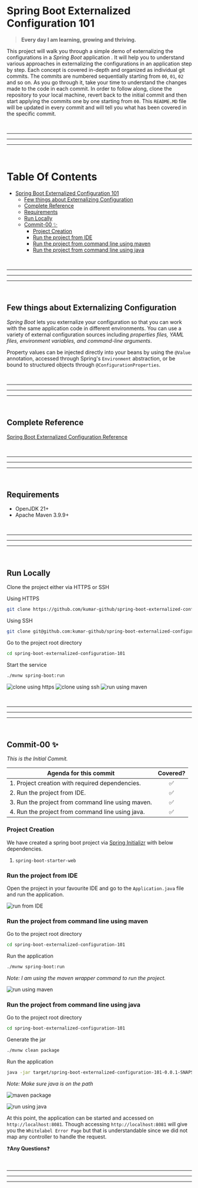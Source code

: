# Spring Boot Externalized Configuration 101

> **Every day I am learning, growing and thriving.**

This project will walk you through a simple demo of externalizing the configurations in a *Spring Boot* application .
It will help you to understand various approaches in externalizing the configurations in an application step by step.
Each concept is covered in-depth and organized as individual git commits. The commits are numbered sequentially starting
from `00`, `01`, `02` and so on. As you go through it, take your time to understand the changes made to the
code in each commit. In order to follow along, clone the repository to your local machine, revert back to the
initial commit and then start applying the commits one by one starting from `00`. This `README.MD` file will be updated
in every commit and will tell you what has been covered in the specific commit.

<br/>

---

---

---

<br/>

Table Of Contents
=================

* [Spring Boot Externalized Configuration 101](#spring-boot-externalized-configuration-101)
    * [Few things about Externalizing Configuration](#few-things-about-externalizing-configuration)
    * [Complete Reference](#complete-reference)
    * [Requirements](#requirements)
    * [Run Locally](#run-locally)
    * [Commit-00 :sparkles:](#commit-00-sparkles)
        * [Project Creation](#project-creation)
        * [Run the project from IDE](#run-the-project-from-ide)
        * [Run the project from command line using maven](#run-the-project-from-command-line-using-maven)
        * [Run the project from command line using java](#run-the-project-from-command-line-using-java)

<br/>

---

---

---

<br/>

## Few things about Externalizing Configuration

*Spring Boot* lets you externalize your configuration so that you can work with the same application code in different
environments. You can use a variety of external configuration sources including *properties files, YAML files,
environment variables, and command-line arguments*.

Property values can be injected directly into your beans by using the `@Value` annotation, accessed through Spring's
`Environment` abstraction, or be bound to structured objects through `@ConfigurationProperties`.

<br/>

---

---

---

<br/>

## Complete Reference

[Spring Boot Externalized Configuration Reference](https://docs.spring.io/spring-boot/reference/features/external-config.html)

<br/>

---

---

---

<br/>

## Requirements

* OpenJDK 21+
* Apache Maven 3.9.9+

<br/>

---

---

---

<br/>

## Run Locally

Clone the project either via HTTPS or SSH

Using HTTPS

```bash
git clone https://github.com/kumar-github/spring-boot-externalized-configuration-101.git
```

Using SSH

```bash
git clone git@github.com:kumar-github/spring-boot-externalized-configuration-101.git
```


Go to the project root directory

```bash
cd spring-boot-externalized-configuration-101
```

Start the service

```bash
./mvnw spring-boot:run
```

![clone using https](https://github.com/user-attachments/assets/2e68cbd4-b7e1-4065-b054-dfef8589984f)
![clone using ssh](https://github.com/user-attachments/assets/b13bab19-452e-49d3-9414-3731522b3d76)
![run using maven](https://github.com/user-attachments/assets/a08359d4-dafe-400d-9a2b-49baad5cda2b)

<br/>

---

---

---

<br/>

## Commit-00 :sparkles:

*This is the Initial Commit.*

| **Agenda for this commit**                            |      Covered?      |
|-------------------------------------------------------|:------------------:|
| 1. Project creation with required dependencies.       | :white_check_mark: |
| 2. Run the project from IDE.                          | :white_check_mark: |
| 3. Run the project from command line using maven. | :white_check_mark: |
| 4. Run the project from command line using java.  | :white_check_mark: |

### Project Creation

We have created a spring boot project via [Spring Initializr](https://start.spring.io/) with below dependencies.

1. `spring-boot-starter-web`

### Run the project from IDE

Open the project in your favourite IDE and go to the `Application.java` file and run the application.

![run from IDE](https://github.com/user-attachments/assets/54927187-805e-4995-8ea7-df30814b1780)

### Run the project from command line using maven

Go to the project root directory

```bash
cd spring-boot-externalized-configuration-101
```

Run the application

```bash
./mvnw spring-boot:run
```

*Note: I am using the maven wrapper command to run the project.*

![run using maven](https://github.com/user-attachments/assets/5090602f-3c4a-408b-b221-299011e66fb9)

### Run the project from command line using java

Go to the project root directory

```bash
cd spring-boot-externalized-configuration-101
```

Generate the jar

```bash
./mvnw clean package
```

Run the application

```bash
java -jar target/spring-boot-externalized-configuration-101-0.0.1-SNAPSHOT.jar
```

*Note: Make sure java is on the path*

![maven package](https://github.com/user-attachments/assets/770c7603-77cf-49aa-9619-3872be4ebf47)

![run using java](https://github.com/user-attachments/assets/7382e4e5-0814-4495-bd4b-002bdd583a09)

At this point, the application can be started and accessed on `http://localhost:8081`. Though accessing
`http://localhost:8081` will give you the `Whitelabel Error Page` but that is understandable since we did not map any
controller to handle the request.

:question:**Any Questions**:question:

<br/>

---

---

---

<br/>
